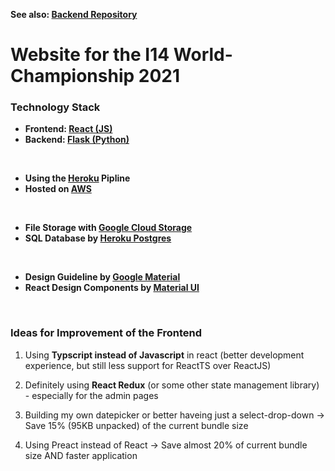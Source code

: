 **See also: [Backend Repository](https://github.com/dostuffthatmatters/I14Worlds2021Backend)**

# Website for the I14 World-Championship 2021

### Technology Stack

* **Frontend: [React (JS)](https://reactjs.org/)**
* **Backend: [Flask (Python)](https://flask.palletsprojects.com/en/1.1.x/)**

<br/>

* **Using the [Heroku](https://www.heroku.com/) Pipline**
* **Hosted on [AWS](https://aws.amazon.com/de/)**

<br/>

* **File Storage with [Google Cloud Storage](https://cloud.google.com/products/storage)**
* **SQL Database by [Heroku Postgres](https://www.heroku.com/postgres)**

<br/>

* **Design Guideline by [Google Material](https://material.io/)**
* **React Design Components by [Material UI](https://material-ui.com/)**

<br/>

### Ideas for Improvement of the Frontend

1. Using **Typscript instead of Javascript** in react (better development experience, but still less support for ReactTS over ReactJS)

2. Definitely using **React Redux** (or some other state management library) - especially for the admin pages

3. Building my own datepicker or better haveing just a select-drop-down -> Save 15% (95KB unpacked) of the current bundle size

4. Using Preact instead of React -> Save almost 20% of current bundle size AND faster application
